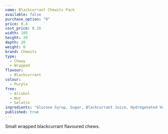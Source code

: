 ```yaml
---
name: Blackcurrant Chewits Pack
available: false
purchase_option: "0"
price: 0.4
cost_price: 0.16
width: 105
height: 20
depth: 20
weight: 0
brand: Chewits
type: 
  - Chewy
  - Wrapped
flavour: 
  - Blackcurrant
colour: 
  - Purple
free: 
  - Alcohol
  - Nut
  - Gelatin
ingredients: "Glucose Syrup, Sugar, Blackcurrant Juice, Hydrogenated Vegetable Oil, Lactic Acid (E270), Egg White, Hydrolysed Milk Protein, Undefined Flavouring, Anthocyanins (E163)"
published: true
---
```


Small wrapped blackcurrant flavoured chews.
